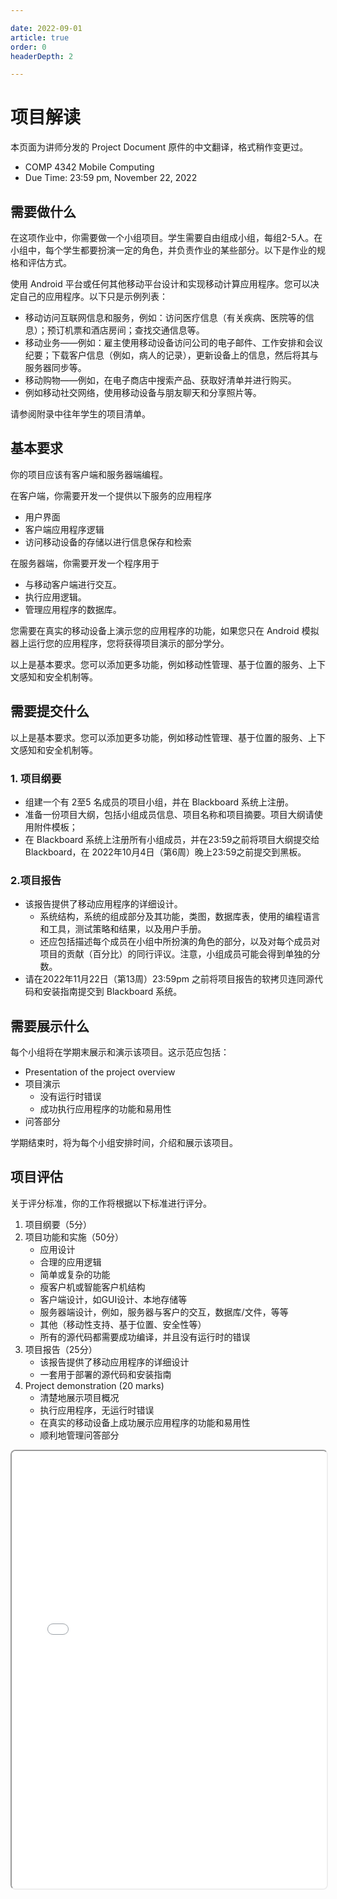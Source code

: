 ```yaml
---

date: 2022-09-01
article: true
order: 0
headerDepth: 2

---
```


# 项目解读

本页面为讲师分发的 Project Document 原件的中文翻译，格式稍作变更过。

- COMP 4342 Mobile Computing
- Due Time: 23:59 pm, November 22, 2022

## 需要做什么

在这项作业中，你需要做一个小组项目。学生需要自由组成小组，每组2-5人。在小组中，每个学生都要扮演一定的角色，并负责作业的某些部分。以下是作业的规格和评估方式。

使用 Android 平台或任何其他移动平台设计和实现移动计算应用程序。您可以决定自己的应用程序。以下只是示例列表：

- 移动访问互联网信息和服务，例如：访问医疗信息（有关疾病、医院等的信息）；预订机票和酒店房间；查找交通信息等。
- 移动业务——例如：雇主使用移动设备访问公司的电子邮件、工作安排和会议纪要；下载客户信息（例如，病人的记录），更新设备上的信息，然后将其与服务器同步等。
- 移动购物——例如，在电子商店中搜索产品、获取好清单并进行购买。
- 例如移动社交网络，使用移动设备与朋友聊天和分享照片等。

请参阅附录中往年学生的项目清单。

## 基本要求

你的项目应该有客户端和服务器端编程。

在客户端，你需要开发一个提供以下服务的应用程序

- 用户界面
- 客户端应用程序逻辑
- 访问移动设备的存储以进行信息保存和检索

在服务器端，你需要开发一个程序用于
- 与移动客户端进行交互。
- 执行应用逻辑。
- 管理应用程序的数据库。

您需要在真实的移动设备上演示您的应用程序的功能，如果您只在 Android 模拟器上运行您的应用程序，您将获得项目演示的部分学分。

以上是基本要求。您可以添加更多功能，例如移动性管理、基于位置的服务、上下文感知和安全机制等。

## 需要提交什么

以上是基本要求。您可以添加更多功能，例如移动性管理、基于位置的服务、上下文感知和安全机制等。

### 1. 项目纲要

- 组建一个有 2至5 名成员的项目小组，并在 Blackboard 系统上注册。
- 准备一份项目大纲，包括小组成员信息、项目名称和项目摘要。项目大纲请使用附件模板；
- 在 Blackboard 系统上注册所有小组成员，并在23:59之前将项目大纲提交给 Blackboard，在 2022年10月4日（第6周）晚上23:59之前提交到黑板。

### 2.项目报告

- 该报告提供了移动应用程序的详细设计。
  - 系统结构，系统的组成部分及其功能，类图，数据库表，使用的编程语言和工具，测试策略和结果，以及用户手册。
  - 还应包括描述每个成员在小组中所扮演的角色的部分，以及对每个成员对项目的贡献（百分比）的同行评议。注意，小组成员可能会得到单独的分数。
- 请在2022年11月22日（第13周）23:59pm 之前将项目报告的软拷贝连同源代码和安装指南提交到 Blackboard 系统。

## 需要展示什么

每个小组将在学期末展示和演示该项目。这示范应包括：

- Presentation of the project overview
- 项目演示
  - 没有运行时错误
  - 成功执行应用程序的功能和易用性
- 问答部分

学期结束时，将为每个小组安排时间，介绍和展示该项目。

## 项目评估

关于评分标准，你的工作将根据以下标准进行评分。

1. 项目纲要（5分）
2. 项目功能和实施（50分）
   - 应用设计
   - 合理的应用逻辑
   - 简单或复杂的功能
   - 瘦客户机或智能客户机结构
   - 客户端设计，如GUI设计、本地存储等
   - 服务器端设计，例如，服务器与客户的交互，数据库/文件，等等
   - 其他（移动性支持、基于位置、安全性等）
   - 所有的源代码都需要成功编译，并且没有运行时的错误
3. 项目报告（25分）
   - 该报告提供了移动应用程序的详细设计
   - 一套用于部署的源代码和安装指南
4. Project demonstration (20 marks)
   - 清楚地展示项目概况
   - 执行应用程序，无运行时错误
   - 在真实的移动设备上成功展示应用程序的功能和易用性
   - 顺利地管理问答部分

<div class="pdf-preview">
<iframe class="pdf-iframe" src="/COMP4342_Wiki/static-file/TermProject-2022F.pdf" style="width: 100%; height: 700px; border-radius: 8px;">
</iframe>
</div>